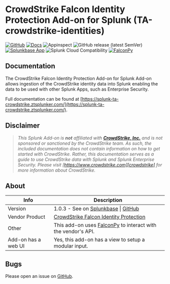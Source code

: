 # CrowdStrike Falcon Identity Protection Add-on for Splunk (TA-crowdstrike-identities)

[![GitHub](https://img.shields.io/github/license/ZachChristensen28/TA-crowdstrike-identities)]()
[![Docs](https://github.com/ZachChristensen28/TA-crowdstrike-identities/actions/workflows/docs.yml/badge.svg)](https://splunk-ta-crowdstrike.ztsplunker.com/)
![Appinspect](https://github.com/ZachChristensen28/TA-crowdstrike-identities/actions/workflows/appinspect.yml/badge.svg)
![GitHub release (latest SemVer)](https://img.shields.io/github/v/release/ZachChristensen28/TA-crowdstrike-identities)
[![Splunkbase App](https://img.shields.io/badge/Splunkbase-TA--crowdstrike--identities-blue)](https://splunkbase.splunk.com/app/6893)
![Splunk Cloud Compatibility](https://img.shields.io/badge/Splunk%20Cloud%20Ready-Victoria%20|%20Classic-informational?logo=splunk)
[![FalconPy](https://img.shields.io/badge/FalconPy-1.2.x-red?logo=crowdstrike)](https://falconpy.io/)

## Documentation

The CrowdStrike Falcon Identity Protection Add-on for Splunk Add-on allows ingestion of the CrowdStrike identity data into Splunk enabling the data to be used with other Splunk Apps, such as Enterprise Security.

Full documentation can be found at [https://splunk-ta-crowdstrike.ztsplunker.com/](https://splunk-ta-crowdstrike.ztsplunker.com/).

## Disclaimer

> *This Splunk Add-on is __not__ affiliated with [__CrowdStrike, Inc.__][crowdstrike] and is not sponsored or sanctioned by the CrowdStrike team. As such, the included documentation does not contain information on how to get started with CrowdStrike. Rather, this documentation serves as a guide to use CrowdStrike data with Splunk and Splunk Enterprise Security. Please visit [https://www.crowdstrike.com][crowdstrike] for more information about CrowdStrike.*

[crowdstrike]: https://www.crowdstrike.com/

## About

 Info | Description
------|----------
Version | 1.0.3 - See on [Splunkbase](https://splunkbase.splunk.com/app/6893) \| [GitHub](https://github.com/ZachChristensen28/TA-crowdstrike-identities/releases)
Vendor Product | [CrowdStrike Falcon Identity Protection](https://www.crowdstrike.com/products/identity-protection/)
Other | This add-on uses [FalconPy](https://falconpy.io/) to interact with the vendor's API.
Add-on has a web UI | Yes, this add-on has a view to setup a modular input.

## Bugs

Please open an issue on [GitHub](https://github.com/ZachChristensen28/TA-crowdstrike-identities/issues).